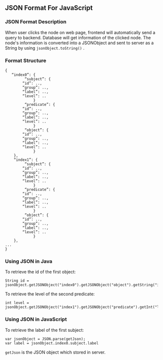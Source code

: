 ## JSON Format For JavaScript
### JSON Format Description

When user clicks the node on web page, frontend will automatically send a query to backend. Database will get information
of the clicked node. The node's information is converted into a JSONObject and sent to server as a String by using `jsonObject.toString()` .

### Format Structure
``` 
{
   “index0”: {
         “subject”: {
		“id”: ..,
		“group”: ..,
		“label”: ..,
		“level”: ..
		     }
         “predicate”: {
		“id”: ..,
		“group”: ..,
		“label”: ..,
		“level”: ..
		     }
         “object”: {
		“id”: ..,
		“group”: ..,
		“label”: ..,
		“level”: ..
		     }
    },
    “index1”: {
         “subject”: {
		“id”: ..,
		“group”: ..,
		“label”: ..,
		“level”: ..
		     }
         “predicate”: {
		“id”: ..,
		“group”: ..,
		“label”: ..,
		“level”: ..
		     }
         “object”: {
		“id”: ..,
		“group”: ..,
		“label”: ..,
		“level”: ..
		     }
    },
...
}
``` 
### Using JSON in Java
To retrieve the id of the first object:
``` 
String id = jsonObject.getJSONObject("index0").getJSONObject("object").getString("id");
``` 
To retrieve the level of the second predicate:
``` 
int level = jsonObject.getJSONObject("index1").getJSONObject("predicate").getInt("level");
``` 

### Using JSON in JavaScript
To retrieve the label of the first subject:
``` 
var jsonObject = JSON.parse(getJson);
var label = jsonObject.index0.subject.label
``` 
`getJson` is the JSON object which stored in server.